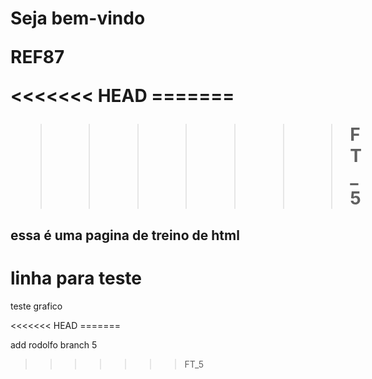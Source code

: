 <h1>Seja bem-vindo</>
<p>REF87</p>
<<<<<<< HEAD
=======

>>>>>>> FT_5
<h2> essa é uma pagina de treino de html</h2>
<h1>linha para teste</h1
asdabusidhaklncauiahwpdoas
<p>teste grafico</p
alksdaklscmansvjna>
<<<<<<< HEAD
=======

add rodolfo branch 5
>>>>>>> FT_5
